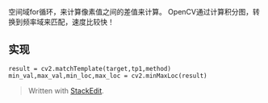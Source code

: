空间域for循环，来计算像素值之间的差值来计算。
OpenCV通过计算积分图，转换到频率域来匹配，速度比较快！
## 实现
`result = cv2.matchTemplate(target,tp1,method)`
`min_val,max_val,min_loc,max_loc = cv2.minMaxLoc(result)`
> Written with [StackEdit](https://stackedit.io/).
<!--stackedit_data:
eyJoaXN0b3J5IjpbLTEzMDUwODE3NjBdfQ==
-->